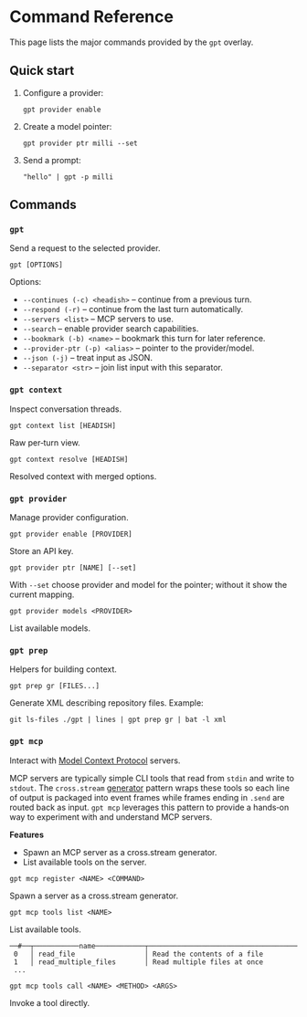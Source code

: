 # Command Reference

This page lists the major commands provided by the `gpt` overlay.

## Quick start

1. Configure a provider:
   ```nushell
   gpt provider enable
   ```
2. Create a model pointer:
   ```nushell
   gpt provider ptr milli --set
   ```
3. Send a prompt:
   ```nushell
   "hello" | gpt -p milli
   ```

## Commands

### `gpt`
Send a request to the selected provider.

```
gpt [OPTIONS]
```

Options:
- `--continues (-c) <headish>` – continue from a previous turn.
- `--respond (-r)` – continue from the last turn automatically.
- `--servers <list>` – MCP servers to use.
- `--search` – enable provider search capabilities.
- `--bookmark (-b) <name>` – bookmark this turn for later reference.
- `--provider-ptr (-p) <alias>` – pointer to the provider/model.
- `--json (-j)` – treat input as JSON.
- `--separator <str>` – join list input with this separator.

### `gpt context`
Inspect conversation threads.

```
gpt context list [HEADISH]
```
Raw per‑turn view.

```
gpt context resolve [HEADISH]
```
Resolved context with merged options.

### `gpt provider`
Manage provider configuration.

```
gpt provider enable [PROVIDER]
```
Store an API key.

```
gpt provider ptr [NAME] [--set]
```
With `--set` choose provider and model for the pointer; without it show the current mapping.

```
gpt provider models <PROVIDER>
```
List available models.

### `gpt prep`
Helpers for building context.

```
gpt prep gr [FILES...]
```
Generate XML describing repository files. Example:
```nushell
git ls-files ./gpt | lines | gpt prep gr | bat -l xml
```

### `gpt mcp`
Interact with [Model Context Protocol](https://modelcontextprotocol.io/introduction) servers.

MCP servers are typically simple CLI tools that read from `stdin` and write to
`stdout`. The `cross.stream`
[generator](https://cablehead.github.io/xs/reference/generators/) pattern wraps
these tools so each line of output is packaged into event frames while frames
ending in `.send` are routed back as input. `gpt mcp` leverages this pattern to
provide a hands‑on way to experiment with and understand MCP servers.

**Features**

- Spawn an MCP server as a cross.stream generator.
- List available tools on the server.

```
gpt mcp register <NAME> <COMMAND>
```
Spawn a server as a cross.stream generator.

```
gpt mcp tools list <NAME>
```
List available tools.

```text
──#──┬───────────name────────────┬─────────────────────────────────────
 0   │ read_file                 │ Read the contents of a file
 1   │ read_multiple_files       │ Read multiple files at once
 ...
```

```
gpt mcp tools call <NAME> <METHOD> <ARGS>
```
Invoke a tool directly.

